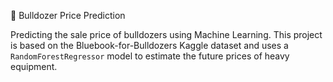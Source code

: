 🚜 Bulldozer Price Prediction


Predicting the sale price of bulldozers using Machine Learning. This project is based on the Bluebook-for-Bulldozers Kaggle dataset and uses a `RandomForestRegressor` model to estimate the future prices of heavy equipment.
